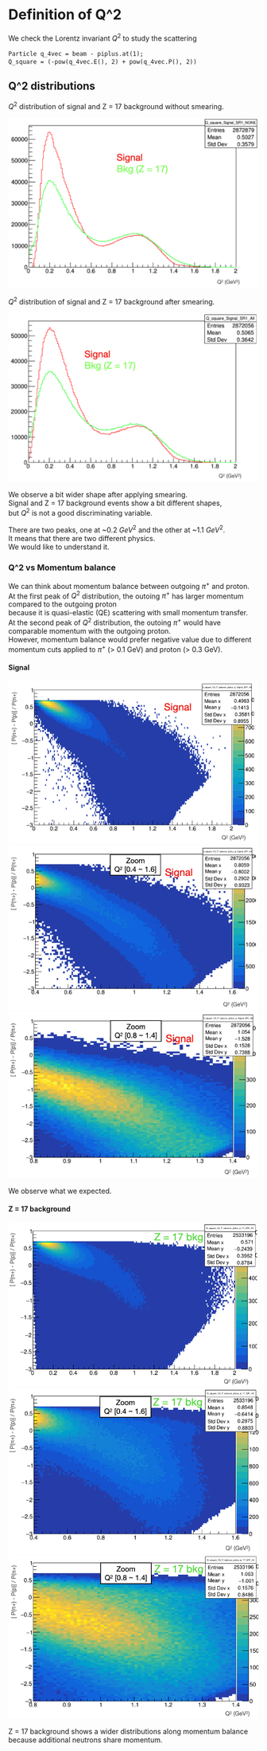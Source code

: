 # Definition of Q^2

We check the Lorentz invariant ${Q}^{2}$ to study the scattering
```
Particle q_4vec = beam - piplus.at(1);
Q_square = (-pow(q_4vec.E(), 2) + pow(q_4vec.P(), 2))
```

## Q^2 distributions

${Q}^{2}$ distribution of signal and Z = 17 background without smearing.

![](Q_square_no_smearing.png)

${Q}^{2}$ distribution of signal and Z = 17 background after smearing.

![](Q_square_with_smearing.png)

We observe a bit wider shape after applying smearing.  
Signal and Z = 17 background events show a bit different shapes,  
but ${Q}^{2}$ is not a good discriminating variable.

There are two peaks, one at ~0.2 ${GeV}^{2}$ and the other at ~1.1 ${GeV}^{2}$.  
It means that there are two different physics.  
We would like to understand it.


###  Q^2 vs Momentum balance

We can think about momentum balance between outgoing ${\pi}^{+}$ and proton.  
At the first peak of ${Q}^{2}$ distribution, the outoing ${\pi}^{+}$ has larger momentum compared to the outgoing proton  
because it is quasi-elastic (QE) scattering with small momentum transfer.  
At the second peak of ${Q}^{2}$ distribution, the outoing ${\pi}^{+}$ would have comparable momentum with the outgoing proton.  
However, momentum balance would prefer negative value due to different momentum cuts applied to ${\pi}^{+}$ (> 0.1 GeV) and proton (> 0.3 GeV).

#### Signal
![Q2 vs Momentum balance(${\pi}^{+}$, p)](Q2_VS_p_bal_piplus_p_signal.png)
![Zoomed](Q2_VS_p_bal_piplus_p_signal_zoom1.png)
![Zoomed more](Q2_VS_p_bal_piplus_p_signal_zoom2.png)

We observe what we expected.

#### Z = 17 background
![Q2 vs Momentum balance(${\pi}^{+}$, p)](Q2_VS_p_bal_piplus_p_bkg.png)
![Zoomed](Q2_VS_p_bal_piplus_p_bkg_zoom1.png)
![Zoomed more](Q2_VS_p_bal_piplus_p_bkg_zoom2.png)

Z = 17 background shows a wider distributions along momentum balance because additional neutrons share momentum.

